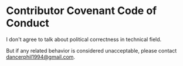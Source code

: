 # Contributor Covenant Code of Conduct

I don't agree to talk about political correctness in technical field.

But if any related behavior is considered unacceptable, please contact dancerphil1994@gmail.com.
